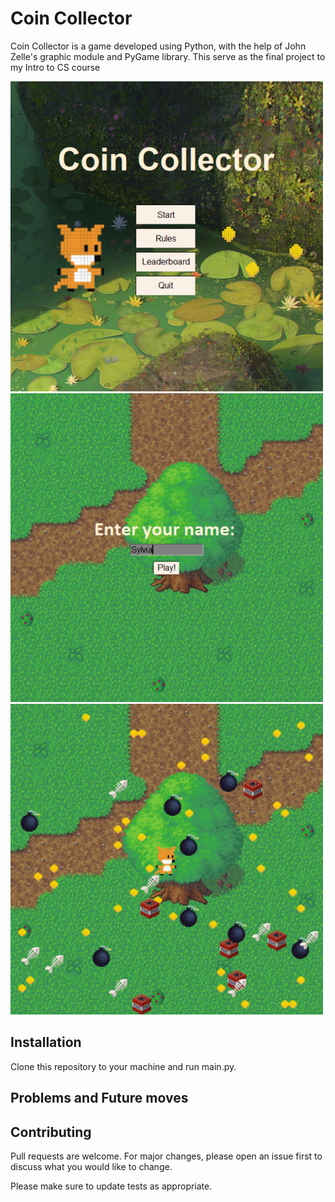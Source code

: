 # Coin Collector

Coin Collector is a game developed using Python, with the help of John Zelle's graphic module and PyGame library. This serve as the final project to my Intro to CS course

<img src="./src/img/screenshot-1.png" width="500"/>
<img src="./src/img/screenshot-2.png" width="500"/>
<img src="./src/img/screenshot-3.png" width="500"/>

## Installation

Clone this repository to your machine and run main.py.


## Problems and Future moves


## Contributing
Pull requests are welcome. For major changes, please open an issue first to discuss what you would like to change.

Please make sure to update tests as appropriate.
